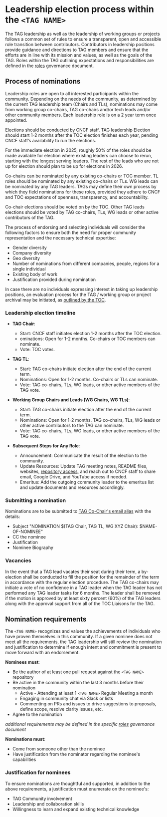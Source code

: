 # Leadership election process within the `<TAG NAME>`

<!--
This file is a template which can be used by TAGs to bootstrap their governance structure.
Please review this file carefully and make adjustments to better fit your TAG where needed.
-->

The TAG leadership as well as the leadership of working groups or projects follows a common set of rules to ensure a transparent, open and accessible role transition between contributors.
Contributors in leadership positions provide guidance and directions to TAG members and ensure that the efforts are in line with its mission and values, as well as the goals of the TAG.
Roles within the TAG outlining expectations and responsibilities are defined in the [roles](template-roles.md) governance document. <!-- ! UPDATE THE LINK ! -->

## Process of nominations

Leadership roles are open to all interested participants within the community. Depending on the needs of the community, as determined by the current TAG leadership team (Chairs and TLs), nominations may come from working group co-chairs, TAG co-chairs and/or tech leads and/or other community members. Each leadership role is on a 2 year term once appointed.

Elections should be conducted by CNCF staff. TAG leadership Election should start 1-2 months after the TOC election finishes each year, pending CNCF staff’s availability to run the elections.

For the immediate election in 2025, roughly 50% of the roles should be made available for election where existing leaders can choose to rerun, starting with the longest serving leaders. The rest of the leads who are not up for election should plan to be up for elections in 2026.

Co-chairs can be nominated by any existing co-chairs or TOC member. TL roles should be nominated by any existing co-chairs or TLs. WG leads can be nominated by any TAG leaders. TAGs may define their own process by which they field nominations for these roles, provided they adhere to CNCF and TOC expectations of openness, transparency, and accountability.

Co-chair elections should be voted on by the TOC. Other TAG leads elections should be voted by TAG co-chairs, TLs, WG leads or other active contributors of the TAG.

The process of endorsing and selecting individuals will consider the following factors to ensure both the need for proper community representation and the necessary technical expertise: <!-- If the TAG has any additional items, such as leading a minimum number of projects, or facilitating a number meetings, they should be added to this list under "Body of work" -->

* Gender diversity
* Company diversity
* Geo diversity
* Number of nominations from different companies, people, regions for a single individual
* Existing body of work
* Justification provided during nomination

In case there are no individuals expressing interest in taking up leadership positions, an evaluation process for the TAG / working group or project archival may be initiated, as [outlined by the TOC](https://github.com/cncf/toc/blob/main/tags/cncf-tags.md#retirement).

### Leadership election timeline

* **TAG Chair**:
  * Start: CNCF staff initiates election 1-2 months after the TOC election.
  * ominations: Open for 1-2 months. Co-chairs or TOC members can nominate.
  * Vote: TOC votes.
* **TAG TL**:
  * Start: TAG co-chairs initiate election after the end of the current term.
  * Nominations: Open for 1-2 months. Co-chairs or TLs can nominate.
  * Vote: TAG co-chairs, TLs, WG leads, or other active members of the TAG vote.
* **Working Group Chairs and Leads (WG Chairs, WG TLs)**:
  * Start: TAG co-chairs initiate election after the end of the current term.
  * Nominations: Open for 1-2 months. TAG co-chairs, TLs, WG leads or other active contributors to the TAG can nominate.
  * Vote: TAG co-chairs, TLs, WG leads, or other active members of the TAG vote.

* **Subsequent Steps for Any Role**:
  * Announcement: Communicate the result of the election to the community.
  * Update Resources: Update TAG meeting notes, README files, websites, [repository access](https://github.com/cncf/people/blob/main/config.yaml), and reach out to CNCF staff to share email, Google Drive, and YouTube access if needed.
  * Emeritus: Add the outgoing community leader to the emeritus list and update documents and resources accordingly.

### Submitting a nomination

Nominations are to be submitted to [TAG Co-Chair's email alias](mailto:cncf-tag-chairs@lists.cncf.io) with the details: <!-- ! UPDATE EMAIL with the TAG's Leadership's correct mailing list ! -->

* Subject "NOMINATION $(TAG Chair, TAG TL, WG XYZ Chair): $NAME-OF-NOMINEE"
* CC the nominee
* Justification
* Nominee Biography

### Vacancies

In the event that a TAG lead vacates their seat during their term, a by-election shall be conducted to fill the position for the remainder of the term in accordance with the regular election procedure.
The TAG co-chairs may initiate a vote of no confidence in a TAG leader when the TAG leader has not performed any TAG leader tasks for 6 months. The leader shall be removed if the motion is approved by at least sixty percent (60%) of the TAG leaders along with the approval support from all of the TOC Liaisons for the TAG.

## Nomination requirements

The `<TAG NAME>` recognizes and values the achievements of individuals who have proven themselves in this community.
If a given nominee does not meet all the requirements, the TAG leadership will still review the nomination and justification to determine if enough intent and commitment is present to move forward with an endorsement.

**Nominees must**:

* Be the author of at least one pull request against the `<TAG NAME>` repository
* Be active in the community within the last 3 months before their nomination
  * Active - Attending at least 1 `<TAG NAME>` Regular Meeting a month
  * Engaging in community chat via Slack or lists
  * Commenting on PRs and issues to drive suggestions to proposals, define scope, resolve clarity issues, etc.
* Agree to the nomination

*additional requirements may be defined in the specific [roles](template-roles.md) governance document* <!-- ! UPDATE THE LINK ! -->

**Nominations must**:

* Come from someone other than the nominee
* Have justification from the nominator regarding the nominee's capabilities

### Justification for nominees

To ensure nominations are thoughtful and supported, in addition to the above requirements, a justification must enumerate on the nominee's:

* TAG Community involvement
* Leadership and collaboration skills
* Willingness to learn and expand existing technical knowledge
